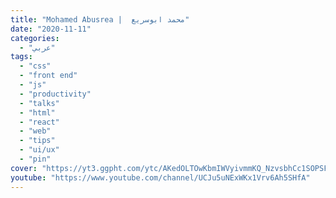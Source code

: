 ```yaml
---
title: "Mohamed Abusrea |  محمد ابوسريع"
date: "2020-11-11"
categories:
  - "عربي"
tags:
  - "css"
  - "front end"
  - "js"
  - "productivity"
  - "talks"
  - "html"
  - "react"
  - "web"
  - "tips"
  - "ui/ux"
  - "pin"
cover: "https://yt3.ggpht.com/ytc/AKedOLTOwKbmIWVyivmmKQ_NzvsbhCc1SOPSFu5T4Mc1FQ=s176-c-k-c0x00ffffff-no-rj"
youtube: "https://www.youtube.com/channel/UCJu5uNExWKx1Vrv6Ah5SHfA"
---
```


